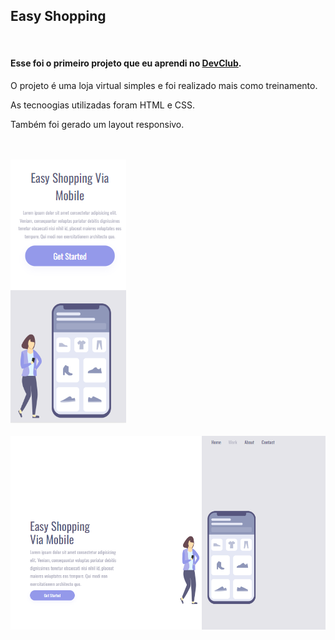 <h2>Easy Shopping</h2>
<br>
<h4>Esse foi o primeiro projeto que eu aprendi no <a href="https://rodolfomori.com.br/devclub">DevClub<a/>.</h4>

<p>O projeto é uma loja virtual simples e foi realizado mais como treinamento. </p>
<p>As tecnoogias utilizadas foram HTML e CSS.
<p>Também foi gerado um layout responsivo.</p>
<br>
<br>
<img src="https://github.com/rachelbsa/easy-shop/blob/master/easy-mobie.png?raw=true" />
<br>
<br>
<img src="https://github.com/rachelbsa/easy-shop/blob/master/easy-pc.png?raw=true" />

